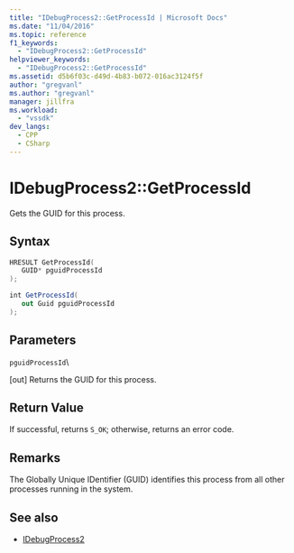 ```yaml
---
title: "IDebugProcess2::GetProcessId | Microsoft Docs"
ms.date: "11/04/2016"
ms.topic: reference
f1_keywords:
  - "IDebugProcess2::GetProcessId"
helpviewer_keywords:
  - "IDebugProcess2::GetProcessId"
ms.assetid: d5b6f03c-d49d-4b83-b072-016ac3124f5f
author: "gregvanl"
ms.author: "gregvanl"
manager: jillfra
ms.workload:
  - "vssdk"
dev_langs:
  - CPP
  - CSharp
---
```

# IDebugProcess2::GetProcessId
Gets the GUID for this process.

## Syntax

```cpp
HRESULT GetProcessId(
   GUID* pguidProcessId
);
```

```csharp
int GetProcessId(
   out Guid pguidProcessId
);
```

## Parameters
 `pguidProcessId`\

 [out] Returns the GUID for this process.

## Return Value
 If successful, returns `S_OK`; otherwise, returns an error code.

## Remarks
 The Globally Unique IDentifier (GUID) identifies this process from all other processes running in the system.

## See also
- [IDebugProcess2](../../../extensibility/debugger/reference/idebugprocess2.md)